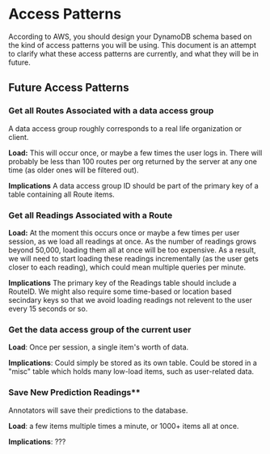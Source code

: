 # Access Patterns

According to AWS, you should design your DynamoDB schema based on the kind of access patterns you will be using. This document is an attempt to clarify what these access patterns are currently, and what they will be in future.

## Future Access Patterns

### Get all Routes Associated with a data access group

A data access group roughly corresponds to a real life organization or client.

**Load:** This will occur once, or maybe a few times the user logs in. There will probably be less than 100 routes per org returned by the server at any one time (as older ones will be filtered out).

**Implications** A data access group ID should be part of the primary key of a table containing all Route items.

### Get all Readings Associated with a Route

**Load:** At the moment this occurs once or maybe a few times per user session, as we load all readings at once. As the number of readings grows beyond 50,000, loading them all at once will be too expensive. As a result, we will need to start loading these readings incrementally (as the user gets closer to each reading), which could mean multiple queries per minute.

**Implications** The primary key of the Readings table should include a RouteID. We might also require some time-based or location based secindary keys so that we avoid loading readings not relevent to the user every 15 seconds or so.

### Get the data access group of the current user

**Load**: Once per session, a single item's worth of data.

**Implications**: Could simply be stored as its own table. Could be stored in a "misc" table which holds many low-load items, such as user-related data.

### Save New Prediction Readings**

Annotators will save their predictions to the database.

**Load**: a few items multiple times a minute, or 1000+ items all at once.

**Implications**: ???

